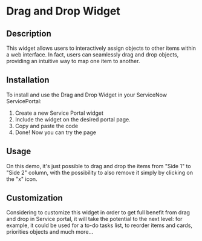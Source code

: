 # Drag and Drop Widget

## Description
This widget allows users to interactively assign objects to other items within a web interface.
In fact, users can seamlessly drag and drop objects, providing an intuitive way to map one item to another. 


## Installation
To install and use the Drag and Drop Widget in your ServiceNow ServicePortal:

1. Create a new Service Portal widget
2. Include the widget on the desired portal page.
3. Copy and paste the code
4. Done! Now you can try the page

## Usage
On this demo, it's just possible to drag and drop the items from "Side 1" to "Side 2" column, with the possibility to also remove it simply by clicking on the "x" icon.

## Customization
Considering to customize this widget in order to get full benefit from drag and drop in Service portal, it will take the potential to the next level:
for example, it could be used for a to-do tasks list, to reorder items and cards, priorities objects and much more...
